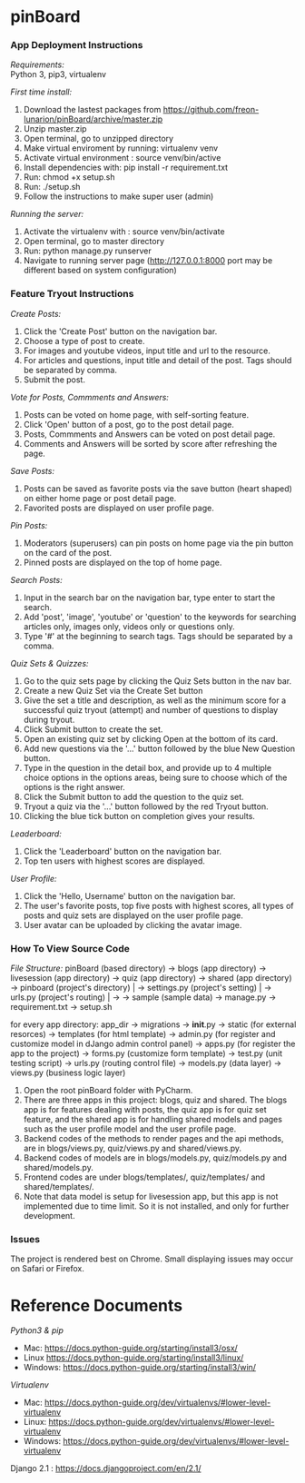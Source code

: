 # pinBoard

### App Deployment Instructions

*Requirements:*  
  Python 3, pip3, virtualenv

*First time install:*

1. Download the lastest packages from https://github.com/freon-lunarion/pinBoard/archive/master.zip
2. Unzip master.zip
3. Open terminal, go to unzipped directory
4. Make virtual enviroment by running: virtualenv venv 
5. Activate virtual environment : source venv/bin/active
6. Install dependencies with: pip install -r requirement.txt
7. Run: chmod +x setup.sh
8. Run: ./setup.sh
9. Follow the instructions to make super user (admin)


*Running the server:*

1. Activate the virtualenv with : source venv/bin/activate
2. Open terminal, go to master directory
3. Run: python manage.py runserver
4. Navigate to running server page (http://127.0.0.1:8000 port may be different based on system configuration)

### Feature Tryout Instructions

*Create Posts:*

1. Click the 'Create Post' button on the navigation bar.
2. Choose a type of post to create.
3. For images and youtube videos, input title and url to the resource.
4. For articles and questions, input title and detail of the post. Tags should be separated by comma.
5. Submit the post.


*Vote for Posts, Commments and Answers:*

1. Posts can be voted on home page, with self-sorting feature.
2. Click 'Open' button of a post, go to the post detail page.
3. Posts, Commments and Answers can be voted on post detail page.
4. Comments and Answers will be sorted by score after refreshing the page.


*Save Posts:*

1. Posts can be saved as favorite posts via the save button (heart shaped) on either home page or post detail page.
2. Favorited posts are displayed on user profile page.


*Pin Posts:*

1. Moderators (superusers) can pin posts on home page via the pin button on the card of the post.
2. Pinned posts are displayed on the top of home page.


*Search Posts:*

1. Input in the search bar on the navigation bar, type enter to start the search.
2. Add 'post', 'image', 'youtube' or 'question' to the keywords for searching articles only, images only, videos only or questions only.
3. Type '#' at the beginning to search tags. Tags should be separated by a comma.


*Quiz Sets & Quizzes:*

1. Go to the quiz sets page by clicking the Quiz Sets button in the nav bar.
2. Create a new Quiz Set via the Create Set button
3. Give the set a title and description, as well as the minimum score for a successful quiz tryout (attempt) and number of questions to display during tryout.
4. Click Submit button to create the set.
5. Open an existing quiz set by clicking Open at the bottom of its card.
6. Add new questions via the '...' button followed by the blue New Question button.
7. Type in the question in the detail box, and provide up to 4 multiple choice options in the options areas, being sure to choose which of the options is the right answer.
8. Click the Submit button to add the question to the quiz set.
9. Tryout a quiz via the '...' button followed by the red Tryout button.
10. Clicking the blue tick button on completion gives your results.


*Leaderboard:*

1. Click the 'Leaderboard' button on the navigation bar.
2. Top ten users with highest scores are displayed.


*User Profile:*

1. Click the 'Hello, Username' button on the navigation bar.
2. The user's favorite posts, top five posts with highest scores, all types of posts and quiz sets are displayed on the user profile page.
3. User avatar can be uploaded by clicking the avatar image.

### How To View Source Code

*File Structure:*
pinBoard (based directory)
-> blogs (app directory)
-> livesession (app directory)
-> quiz (app directory)
-> shared (app directory)
-> pinboard (project's directory)
|  -> settings.py (project's setting)
|  -> urls.py (project's routing)
|  -> 
-> sample (sample data)
-> manage.py 
-> requirement.txt
-> setup.sh

for every app directory:
app_dir
-> migrations
   -> __init__.py
-> static (for external resorces)
-> templates (for html template)
-> admin.py (for register and customize model in dJango admin control panel)
-> apps.py (for register the app to the project)
-> forms.py (customize form template)
-> test.py (unit testing script)
-> urls.py (routing control file)
-> models.py (data layer)
-> views.py (business logic layer)
 
1. Open the root pinBoard folder with PyCharm.
2. There are three apps in this project: blogs, quiz and shared. The blogs app is for features dealing with posts, the quiz app is for quiz set feature, and the shared app is for handling shared models and pages such as the user profile model and the user profile page.
3. Backend codes of the methods to render pages and the api methods, are in blogs/views.py, quiz/views.py and shared/views.py.
4. Backend codes of models are in blogs/models.py, quiz/models.py and shared/models.py.
5. Frontend codes are under blogs/templates/, quiz/templates/ and shared/templates/.
6. Note that data model is setup for livesession app, but this app is not implemented due to time limit. So it is not installed, and only for further development.

### Issues

The project is rendered best on Chrome. Small displaying issues may occur on Safari or Firefox.

# Reference Documents
*Python3 & pip*

* Mac: https://docs.python-guide.org/starting/install3/osx/
* Linux https://docs.python-guide.org/starting/install3/linux/
* Windows: https://docs.python-guide.org/starting/install3/win/

*Virtualenv*

* Mac: https://docs.python-guide.org/dev/virtualenvs/#lower-level-virtualenv
* Linux: https://docs.python-guide.org/dev/virtualenvs/#lower-level-virtualenv
* Windows: https://docs.python-guide.org/dev/virtualenvs/#lower-level-virtualenv

Django 2.1 : https://docs.djangoproject.com/en/2.1/
